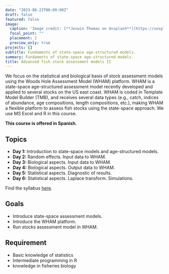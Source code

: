 ```yaml
---
date: "2023-08-23T00:00:00Z"
draft: false
featured: false
image:
  caption: 'Image credit: [**Jeswin Thomas on Unsplash**](https://unsplash.com/photos/hecib2an4T4)'
  focal_point: ""
  placement: 2
  preview_only: true
projects: []
subtitle: Fundaments of state-space age-structured models.
summary: Fundaments of state-space age-structured models.
title: Advanced fish stock assessment models II
---
```


We focus on the statistical and biological basis of stock assessment models using the Woods Hole Assessment Model (WHAM) platform. WHAM is a state-space age-structured assessment model recently developed and applied to several stocks on the US east coast. WHAM is coded in Template Model Builder (TMB), and receives several data types (e.g., catch, indices of abundance, age compositions, length compositions, etc.), making WHAM a flexible platform to assess fish stocks using the state-space approach. We use MS Excel and R in this course.

**This course is offered in Spanish.**

## Topics 

- **Day 1:** Introduction to state-space models and age-structured models.
- **Day 2:** Random effects. Input data to WHAM.
- **Day 3:** Biological aspects. Input data to WHAM.
- **Day 4:** Biological aspects. Output data to WHAM.
- **Day 5:** Statistical aspects. Diagnostic of results.
- **Day 6:** Statistical aspects. Laplace transform. Simulations.

Find the syllabus [here](https://cousteau-group.com/cursos/modelos_avanzados_evaluacion_ii/).

## Goals

- Introduce state-space assessment models.
- Introduce the WHAM platform.
- Run stocks assessment model in WHAM.

## Requirement

* Basic knowledge of statistics
* Intermediate programming in R
* knowledge in fisheries biology
